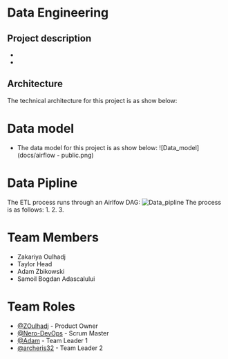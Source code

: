 # Data Engineering
## Project description
* 
* 

## Architecture
The technical architecture for this project is as show below:

# Data model
* The data model for this project is as show below:
![Data_model](docs/airflow - public.png)

# Data Pipline
The ETL process runs through an Airlfow DAG:
![Data_pipline](I)
The process is as follows:
1. 
2. 
3. 

# Team Members
* Zakariya Oulhadj
* Taylor Head
* Adam Zbikowski
* Samoil Bogdan Adascalului

# Team Roles
* [@ZOulhadj](https://github.com/ZOulhadj) - Product Owner
* [@Nero-DevOps](https://github.com/Nero-DevOps) - Scrum Master
* [@Adam](https://github.com/Frioo) - Team Leader 1
* [@archeris32](https://github.com/archeris32) - Team Leader 2